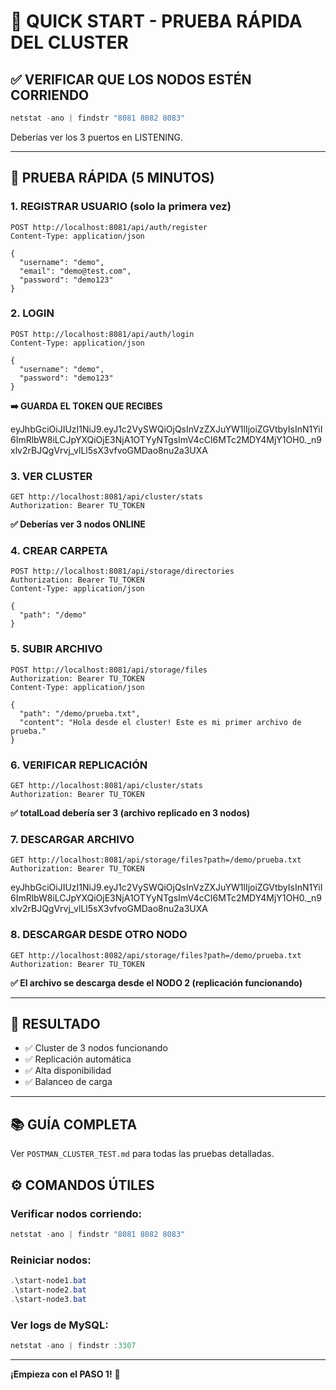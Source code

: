 # 🚀 QUICK START - PRUEBA RÁPIDA DEL CLUSTER

## ✅ VERIFICAR QUE LOS NODOS ESTÉN CORRIENDO
```powershell
netstat -ano | findstr "8081 8082 8083"
```
Deberías ver los 3 puertos en LISTENING.

---

## 📝 PRUEBA RÁPIDA (5 MINUTOS)

### 1. REGISTRAR USUARIO (solo la primera vez)
```http
POST http://localhost:8081/api/auth/register
Content-Type: application/json

{
  "username": "demo",
  "email": "demo@test.com",
  "password": "demo123"
}
```

### 2. LOGIN
```http
POST http://localhost:8081/api/auth/login
Content-Type: application/json

{
  "username": "demo",
  "password": "demo123"
}
```


**➡️ GUARDA EL TOKEN QUE RECIBES**

eyJhbGciOiJIUzI1NiJ9.eyJ1c2VySWQiOjQsInVzZXJuYW1lIjoiZGVtbyIsInN1YiI6ImRlbW8iLCJpYXQiOjE3NjA1OTYyNTgsImV4cCI6MTc2MDY4MjY1OH0._n9xlv2rBJQgVrvj_vlLl5sX3vfvoGMDao8nu2a3UXA

### 3. VER CLUSTER
```http
GET http://localhost:8081/api/cluster/stats
Authorization: Bearer TU_TOKEN
```
**✅ Deberías ver 3 nodos ONLINE**

### 4. CREAR CARPETA
```http
POST http://localhost:8081/api/storage/directories
Authorization: Bearer TU_TOKEN
Content-Type: application/json

{
  "path": "/demo"
}
```

### 5. SUBIR ARCHIVO
```http
POST http://localhost:8081/api/storage/files
Authorization: Bearer TU_TOKEN
Content-Type: application/json

{
  "path": "/demo/prueba.txt",
  "content": "Hola desde el cluster! Este es mi primer archivo de prueba."
}
```

### 6. VERIFICAR REPLICACIÓN
```http
GET http://localhost:8081/api/cluster/stats
Authorization: Bearer TU_TOKEN
```
**✅ totalLoad debería ser 3 (archivo replicado en 3 nodos)**

### 7. DESCARGAR ARCHIVO
```http
GET http://localhost:8081/api/storage/files?path=/demo/prueba.txt
Authorization: Bearer TU_TOKEN
```

eyJhbGciOiJIUzI1NiJ9.eyJ1c2VySWQiOjQsInVzZXJuYW1lIjoiZGVtbyIsInN1YiI6ImRlbW8iLCJpYXQiOjE3NjA1OTYyNTgsImV4cCI6MTc2MDY4MjY1OH0._n9xlv2rBJQgVrvj_vlLl5sX3vfvoGMDao8nu2a3UXA

### 8. DESCARGAR DESDE OTRO NODO
```http
GET http://localhost:8082/api/storage/files?path=/demo/prueba.txt
Authorization: Bearer TU_TOKEN
```
**✅ El archivo se descarga desde el NODO 2 (replicación funcionando)**

---

## 🎉 RESULTADO
- ✅ Cluster de 3 nodos funcionando
- ✅ Replicación automática
- ✅ Alta disponibilidad
- ✅ Balanceo de carga

---

## 📚 GUÍA COMPLETA
Ver `POSTMAN_CLUSTER_TEST.md` para todas las pruebas detalladas.

## ⚙️ COMANDOS ÚTILES

### Verificar nodos corriendo:
```powershell
netstat -ano | findstr "8081 8082 8083"
```

### Reiniciar nodos:
```powershell
.\start-node1.bat
.\start-node2.bat
.\start-node3.bat
```

### Ver logs de MySQL:
```powershell
netstat -ano | findstr :3307
```

---

**¡Empieza con el PASO 1!** 🚀
